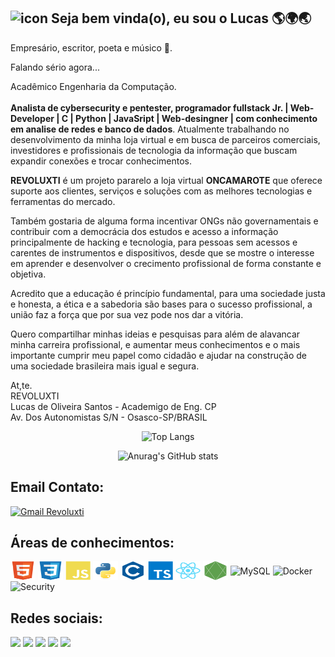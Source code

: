 ## <img src="https://github.com/user-attachments/assets/8ba10572-74d8-4724-904c-96fc9be32d89" alt="icon" width="30"/> Seja bem vinda(o), eu sou o Lucas 🌎🌍🌏


Empresário, escritor, poeta e músico 🤭.

  Falando sério agora... 
  
Acadêmico Engenharia da Computação.<br><br>
<strong>Analista de cybersecurity e pentester, programador fullstack Jr. | Web-Developer | C | Python | JavaSript | Web-desingner | com conhecimento em analise de redes e banco de dados</strong>. Atualmente trabalhando no desenvolvimento da minha loja virtual e em busca de parceiros comerciais, investidores e profissionais de tecnologia da informação que buscam expandir conexões e trocar conhecimentos.

<strong>REVOLUXTI</strong> é um projeto pararelo a loja virtual <strong>ONCAMAROTE</strong> que oferece suporte aos clientes, serviços e soluções com as melhores tecnologias e ferramentas do mercado.

  Também gostaria de alguma forma incentivar ONGs não governamentais e contribuir com a democrácia dos estudos e acesso a informação principalmente de hacking e tecnologia, para pessoas sem acessos e carentes de instrumentos e dispositivos, desde que se mostre o interesse em aprender e desenvolver o crecimento profissional de forma constante e objetiva.

  Acredito que a educação é princípio fundamental, para uma sociedade justa e honesta, a ética e a sabedoria são bases para o sucesso profissional, a união faz a força que por sua vez pode nos dar a vitória.

  Quero compartilhar minhas ideias e pesquisas para além de alavancar minha carreira profissional, e aumentar meus conhecimentos e o mais importante cumprir meu papel como cidadão e ajudar na construção de uma sociedade brasileira mais igual e segura.

At,te.<br>
REVOLUXTI<br>
Lucas de Oliveira Santos - Academigo de Eng. CP<br>
Av. Dos Autonomistas S/N - Osasco-SP/BRASIL<br>

<p align="center">
  <img 
    src="https://github-readme-stats.vercel.app/api/top-langs/?username=revoluxti&hide_progress=false&theme=merko" 
    width="400" 
    alt="Top Langs"
  />
</p>

<p align="center">
  <img 
    src="https://github-readme-stats.vercel.app/api?username=revoluxti&theme=merko&show_icons=true" 
    width="400"
    alt="Anurag's GitHub stats"
  />
</p>





## Email Contato: 
<a href="mailto:revoluxti@gmail.com" target="_blank"><img src="https://img.shields.io/badge/-Gmail-%23333?style=for-the-badge&logo=gmail&logoColor=white" alt="Gmail Revoluxti">
  </a>
  
## Áreas de conhecimentos:
<div style="display: inline_block">
  <img 
    align="center" 
    alt="HTML" 
    title="HTML5" 
    height="30" 
    width="40" 
    src="https://raw.githubusercontent.com/devicons/devicon/master/icons/html5/html5-original.svg"
  >
  <img 
    align="center" 
    alt="CSS" 
    title="CSS3"
    height="30" 
    width="40" 
    src="https://raw.githubusercontent.com/devicons/devicon/master/icons/css3/css3-original.svg"
  >
  <img 
    align="center" 
    alt="JavaScript" 
    title="JavaScript" 
    height="30" 
    width="40" 
    src="https://raw.githubusercontent.com/devicons/devicon/master/icons/javascript/javascript-plain.svg"
  >
  <img 
    align="center" 
    alt="Python" 
    title="Python" 
    height="30" 
    width="40" 
    src="https://raw.githubusercontent.com/devicons/devicon/master/icons/python/python-original.svg"
  >
  <img 
    align="center" 
    alt="C" 
    title="C"
    height="30" 
    width="40" 
    src="https://raw.githubusercontent.com/devicons/devicon/master/icons/c/c-plain.svg"
  >
  <img 
    align="center" 
    alt="TypeScript" 
    title="TypeScript"
    height="30" 
    width="40" 
    src="https://raw.githubusercontent.com/devicons/devicon/master/icons/typescript/typescript-plain.svg"
  >
  <img 
    align="center" 
    alt="React" 
    title="React"
    height="30" 
    width="40" 
    src="https://raw.githubusercontent.com/devicons/devicon/master/icons/react/react-original.svg"
  >
  <img 
    align="center" 
    alt="Node.js"
    title="Node.js"
    height="30" 
    width="40" 
    src="https://raw.githubusercontent.com/devicons/devicon/master/icons/nodejs/nodejs-plain.svg"
  >
  <img 
    align="center"
    alt="MySQL"
    title="MySQL"
    height="30"
    width="40"
    src="https://github.com/user-attachments/assets/8eef667c-2a70-45c2-9343-f34a1ec782e0"
  >
  <img
    align="center"
    alt="Docker"
    title="Docker"
    height="30"
    width="40"
    src="https://img.icons8.com/?size=100&id=22813&format=png&color=000000"
  >
  <img
    align="center"
    alt="Security"
    title="Security"
    height="30"
    width="30"
    src="https://github.com/user-attachments/assets/4da3bcca-e460-4fe4-ada3-2396545fb60d"
  >
</div>


  
## Redes sociais:
  <a href="https://www.linkedin.com/in/revoluxti" target="_blank"><img src="https://img.shields.io/badge/-LinkedIn-%230077B5?style=for-the-badge&logo=linkedin&logoColor=white" target="_blank"></a>
  <a href="https://instagram.com/revoluxti" target="_blank"><img src="https://img.shields.io/badge/-Instagram-%23E4405F?style=for-the-badge&logo=instagram&logoColor=white" target="_blank"></a>
  <a href="https://www.facebook.com/revoluxti" target="_blank"><img src="https://img.shields.io/badge/-Facebook-%230077B5?style=for-the-badge&logo=linkedin&logoColor=white" target="_blank"></a>
  <a href="https://www.youtube.com/channel/revoluxti" target="_blank"><img src="https://img.shields.io/badge/YouTube-FF0000?style=for-the-badge&logo=youtube&logoColor=white" target="_blank"></a>
  <a href="https://www.twitch.tv/revoluxti" target="_blank"><img src="https://img.shields.io/badge/Twitch-9146FF?style=for-the-badge&logo=twitch&logoColor=white" target="_blank"></a>
</div>

<!--**revoluxti/revoluxti** is a ✨ _special_ ✨ repository because its `README.md` (this file) appears on your GitHub profile.

fonte readme.md
https://github.com/anuraghazra/github-readme-stats/blob/master/readme.md#deploy-on-your-own-vercel-instance

win + (.) = abre caixa de emogi
-->
